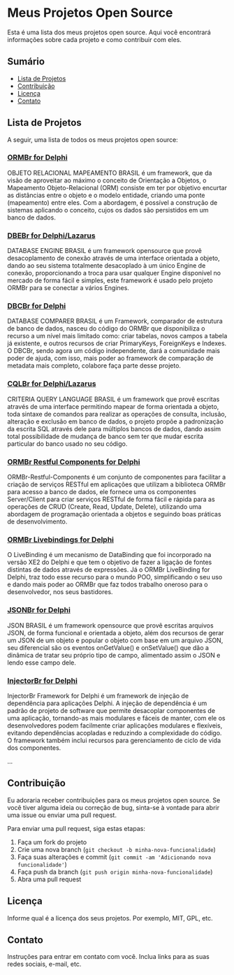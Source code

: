 <!-- Título -->
# Meus Projetos Open Source

<!-- Descrição -->
Esta é uma lista dos meus projetos open source. Aqui você encontrará informações sobre cada projeto e como contribuir com eles.

## Sumário

- [Lista de Projetos](#lista-de-projetos)
- [Contribuição](#contribuição)
- [Licença](#licença)
- [Contato](#contato)

<!-- Lista de Projetos -->
## Lista de Projetos

A seguir, uma lista de todos os meus projetos open source:

### [ORMBr for Delphi](https://github.com/HashLoad/ORMBr)

OBJETO RELACIONAL MAPEAMENTO BRASIL é um framework, que da visão de aproveitar ao máximo o conceito de Orientação a Objetos, o Mapeamento Objeto-Relacional (ORM) consiste em ter por objetivo encurtar as distâncias entre o objeto e o modelo entidade, criando uma ponte (mapeamento) entre eles. Com a abordagem, é possível a construção de sistemas aplicando o conceito, cujos os dados são persistidos em um banco de dados.

### [DBEBr for Delphi/Lazarus](https://github.com/HashLoad/DBEBr)

DATABASE ENGINE BRASIL é um framework opensource que provê desacoplamento de conexão através de uma interface orientada a objeto, dando ao seu sistema totalmente desacoplado à um único Engine de conexão, proporcionando a troca para usar qualquer Engine disponível no mercado de forma fácil e simples, este framework é usado pelo projeto ORMBr para se conectar a vários Engines.

### [DBCBr for Delphi](https://github.com/HashLoad/DBCBr)

DATABASE COMPARER BRASIL é um Framework, comparador de estrutura de banco de dados, nasceu do código do ORMBr que disponibiliza o recurso a um nível mais limitado como: criar tabelas, novos campos a tabela já existente, e outros recursos de criar PrimaryKeys, ForeignKeys e Indexes. O DBCBr, sendo agora um código independente, dará a comunidade mais poder de ajuda, com isso, mais poder ao framework de comparação de metadata mais completo, colabore faça parte desse projeto.

### [CQLBr for Delphi/Lazarus](https://github.com/HashLoad/DBCBr)

CRITERIA QUERY LANGUAGE BRASIL é um framework que provê escritas através de uma interface permitindo mapear de forma orientada a objeto, toda sintaxe de comandos para realizar as operações de consulta, inclusão, alteração e exclusão em banco de dados, o projeto propõe a padronização da escrita SQL através dele para múltiplos bancos de dados, dando assim total possibilidade de mudança de banco sem ter que mudar escrita particular do banco usado no seu código.

### [ORMBr Restful Components for Delphi](https://github.com/HashLoad/ORMBr-Restful-Components)

ORMBr-Restful-Components é um conjunto de componentes para facilitar a criação de serviços RESTful em aplicações que utilizam a biblioteca ORMBr para acesso a banco de dados, ele fornece uma os componentes Server/Client para criar serviços RESTful de forma fácil e rápida para as operações de CRUD (Create, Read, Update, Delete), utilizando uma abordagem de programação orientada a objetos e seguindo boas práticas de desenvolvimento.

### [ORMBr Livebindings for Delphi](https://github.com/HashLoad/ORMBr-LiveBindings)

O LiveBinding é um mecanismo de DataBinding que foi incorporado na versão XE2 do Delphi e que tem o objetivo de fazer a ligação de fontes distintas de dados através de expressões. Já o ORMBr LiveBinding for Delphi, traz todo esse recurso para o mundo POO, simplificando o seu uso e dando mais poder ao ORMBr que faz todos trabalho oneroso para o desenvolvedor, nos seus bastidores.

### [JSONBr for Delphi](https://github.com/HashLoad/JSONBr)

JSON BRASIL é um framework opensource que provê escritas arquivos JSON, de forma funcional e orientada a objeto, além dos recursos de gerar um JSON de um objeto e popular o objeto com base em um arquivo JSON, seu diferencial são os eventos onGetValue() e onSetValue() que dão a dinâmica de tratar seu próprio tipo de campo, alimentado assim o JSON e lendo esse campo dele.

### [InjectorBr for Delphi](https://github.com/HashLoad/InjectorBr)

InjectorBr Framework for Delphi é um framework de injeção de dependência para aplicações Delphi. A injeção de dependência é um padrão de projeto de software que permite desacoplar componentes de uma aplicação, tornando-as mais modulares e fáceis de manter, com ele os desenvolvedores podem facilmente criar aplicações modulares e flexíveis, evitando dependências acopladas e reduzindo a complexidade do código. O framework também inclui recursos para gerenciamento de ciclo de vida dos componentes.

...

<!-- Contribuição -->
## Contribuição

Eu adoraria receber contribuições para os meus projetos open source. Se você tiver alguma ideia ou correção de bug, sinta-se à vontade para abrir uma issue ou enviar uma pull request.

Para enviar uma pull request, siga estas etapas:

1. Faça um fork do projeto
2. Crie uma nova branch (`git checkout -b minha-nova-funcionalidade`)
3. Faça suas alterações e commit (`git commit -am 'Adicionando nova funcionalidade'`)
4. Faça push da branch (`git push origin minha-nova-funcionalidade`)
5. Abra uma pull request

<!-- Licença -->
## Licença

Informe qual é a licença dos seus projetos. Por exemplo, MIT, GPL, etc.

<!-- Contato -->
## Contato

Instruções para entrar em contato com você. Inclua links para as suas redes sociais, e-mail, etc.
